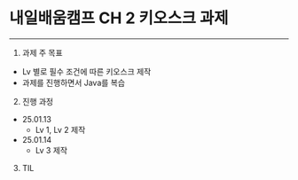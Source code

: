 # 내일배움캠프 CH 2 키오스크 과제
---
1. 과제 주 목표
+ Lv 별로 필수 조건에 따른 키오스크 제작
+ 과제를 진행하면서 Java를 복습
2. 진행 과정
+ 25.01.13
  + Lv 1, Lv 2 제작
+ 25.01.14
  + Lv 3 제작
3. TIL
